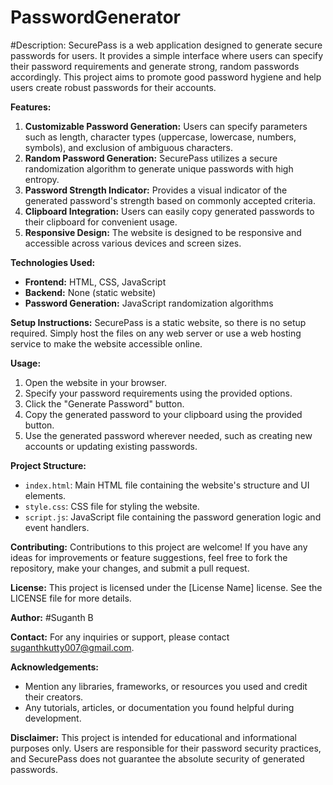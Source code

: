 # PasswordGenerator

#Description:
SecurePass is a web application designed to generate secure passwords for users. It provides a simple interface where users can specify their password requirements and generate strong, random passwords accordingly. This project aims to promote good password hygiene and help users create robust passwords for their accounts.

**Features:**
1. **Customizable Password Generation:** Users can specify parameters such as length, character types (uppercase, lowercase, numbers, symbols), and exclusion of ambiguous characters.
2. **Random Password Generation:** SecurePass utilizes a secure randomization algorithm to generate unique passwords with high entropy.
3. **Password Strength Indicator:** Provides a visual indicator of the generated password's strength based on commonly accepted criteria.
4. **Clipboard Integration:** Users can easily copy generated passwords to their clipboard for convenient usage.
5. **Responsive Design:** The website is designed to be responsive and accessible across various devices and screen sizes.

**Technologies Used:**
- **Frontend:** HTML, CSS, JavaScript
- **Backend:** None (static website)
- **Password Generation:** JavaScript randomization algorithms

**Setup Instructions:**
SecurePass is a static website, so there is no setup required. Simply host the files on any web server or use a web hosting service to make the website accessible online.

**Usage:**
1. Open the website in your browser.
2. Specify your password requirements using the provided options.
3. Click the "Generate Password" button.
4. Copy the generated password to your clipboard using the provided button.
5. Use the generated password wherever needed, such as creating new accounts or updating existing passwords.

**Project Structure:**
- `index.html`: Main HTML file containing the website's structure and UI elements.
- `style.css`: CSS file for styling the website.
- `script.js`: JavaScript file containing the password generation logic and event handlers.

**Contributing:**
Contributions to this project are welcome! If you have any ideas for improvements or feature suggestions, feel free to fork the repository, make your changes, and submit a pull request.

**License:**
This project is licensed under the [License Name] license. See the LICENSE file for more details.

**Author:**
#Suganth B

**Contact:**
For any inquiries or support, please contact suganthkutty007@gmail.com.

**Acknowledgements:**
- Mention any libraries, frameworks, or resources you used and credit their creators.
- Any tutorials, articles, or documentation you found helpful during development.

**Disclaimer:**
This project is intended for educational and informational purposes only. Users are responsible for their password security practices, and SecurePass does not guarantee the absolute security of generated passwords.
